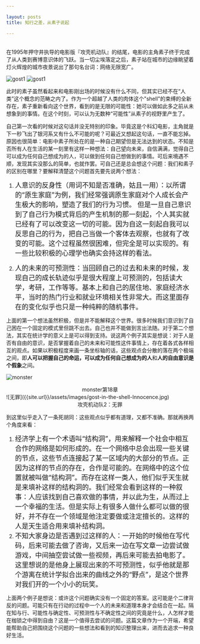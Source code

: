 ```yaml
---

layout: posts
title: 知行之差，从素子说起

---
```


<br/>
在1995年押守井执导的电影版『攻壳机动队』的结尾，电影的主角素子终于完成了从人类到赛博意识体的飞跃。当一切尘埃落定之后，素子站在城市的边缘眺望着灯火辉煌的城市夜景说出了那句名台词：网络无限宽广。
 
![gost1]({{site.url}}/assets/images/gost.in.the.shell-1.PNG)
![gost1]({{site.url}}/assets/images/gost.in.the.shell-2.PNG)
 
此时的素子虽然看起来和电影刚出场的时候没有什么不同，但其实已经不在“人类”这个概念的范畴之内了。作为一个超越了人类的肉体这个"shell"的束缚的全新存在，素子重新看向这个世界，看到的是无限的可能性：她可以做如此多之前从未想象到的事情。在这个时刻，可以认为无数种“可能性”从素子的视野里产生了。

自己第一次看的时候对这句话并没无特别的印象。毕竟这是个科幻电影，主角就是下一秒飞出了银河系又有什么不可能的呢？可最近又想起这句话，一直不能忘掉。原因也很简单：电影中素子所处在的是一种自己期望但是无法达到的状态。不知是否所有人在生活的某一刻里有这样一种想法：自己望向未来，自信满满，觉得自己可以成为任何自己想成为的人，可以做到任何自己想做到的事情。可后来境遇不顺，发现其实没那么的简单，也就作罢。可自己还是总会想这个问题：我们和素子的区别在哪里？要解释清楚这个问题首先要先说两个想法：

1. <font size=4>人意识的反身性（用词不知是否准确，姑且一用）：以所谓的“原生家庭”为例，我们经常强调原生家庭对个人成长会产生极大的影响，塑造了我们的行为习惯。
但是一旦自己意识到了自己行为模式背后的产生机制的那一刻起，个人其实就已经有了可以改变这一切的可能。因为自这一刻起自我可以反思自己的行为，把自己当做一个客体去观察，也就有了改变的可能。这个过程虽然很困难，但完全是可以实现的。有一些比较积极的心理学也确实会持这样的看法。</font>

2. <font size=4>人的未来的可预测性：当回顾自己的过去和未来的时候，发现自己的成长轨迹似乎是很大程度上可预测的，包括读大学，考研，工作等等。基本上和自己的居住地、家庭经济水平，当时的热门行业和就业环境相关性非常大。而这里面存在的变化似乎也只是一种纯粹的随机事件。</font>

上面的第一个想法虽然积极，但是并不能解释这个世界。很多时候我们意识到了自己困在一个固定的模式里但跳不出去。自己也并不能做到言出法随。对于第二个想法，其实在统计学的意义上是可以得到支持。说这两个例子其实是想说：对于人是否有自由的意识，是否掌握着自己的未来和可能性这件事情上，存在着各式各样相互的观点。如果以积极程度来画一条坐标轴的话，这些观点会分散的落在两个极端之间，即**人可以把握自己的命运，可以成为任何自己想成为的人**和**人的自由意识是个假象**之间。

![monster]({{site.url}}/assets/images/monster-chepter18-page166.PNG)
<center>monster第18章</center>
![无罪]({{site.url}}/assets/images/gost-in-the-shell-Innocence.jpg)
<center>攻壳机动队2：无罪</center>

到这里似乎走入了一条死胡同：这些观点似乎都有道理，又都不准确。那就再换两个角度来看：

>  
1. <font size=4>经济学上有一个术语叫“结构洞”，用来解释一个社会中相互合作的网络是如何形成的。在一个网络中总会出现一些关键的节点，这些节点连接起了某一区域内的大部分的节点。正因为这样的节点的存在，合作是可能的。在网络中的这个位置就被叫做“结构洞”。而存在这样一类人，他们似乎天生就是来填补这样的结构洞的。我们经常会看到这样的一种叙事：人应该找到自己喜欢做的事情，并以此为生，从而过上一个幸福的生活。但是实际上有很多人做什么都可以做的很好，并不存在一个领域是他注定要做或注定擅长的。这样的人是天生适合用来填补结构洞。</font>
2. <font size=4>不知大家身边是否遇到过这样的人：一开始的时候他在写代码，后来可能去做了咨询，又后来一边在写文章一边尝试做游戏，中间抽空尝试做一些视频，再后来可能去拍电影了。这里想说的是他身上展现出来的不可预测性，似乎他就是那个游离在统计学拟合出来的曲线之外的“野点”，是这个世界对我们开的一个小小的玩笑。</font>

上面两个例子是想说：或许这个问题确实没有一个固定的答案。这可能是个二律背反的问题。可能只有在行动的过程中一个人的未来和道理本身才会结合在一起。隔在知与行、可能性与确定性、可预测性与不确定性之间的究竟是什么，人怎样才能在枷锁之中得到自由？这是一个值得去尝试的问题。这篇文章作为一个开端，希望能帮助自己把围绕这个问题的一些想法和看到的知识整理出来，进而去追求一种良好生活。
